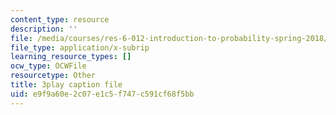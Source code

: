 ```yaml
---
content_type: resource
description: ''
file: /media/courses/res-6-012-introduction-to-probability-spring-2018/e9f9a60e2c07e1c5f747c591cf68f5bb_o_qO7RYBF10.srt
file_type: application/x-subrip
learning_resource_types: []
ocw_type: OCWFile
resourcetype: Other
title: 3play caption file
uid: e9f9a60e-2c07-e1c5-f747-c591cf68f5bb
---
```


